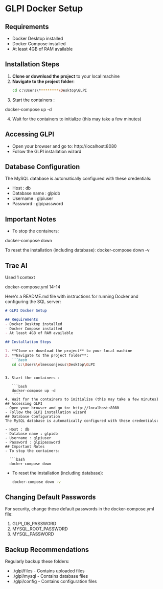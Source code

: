 # GLPI Docker Setup

## Requirements
- Docker Desktop installed
- Docker Compose installed
- At least 4GB of RAM available

## Installation Steps

1. **Clone or download the project** to your local machine
2. **Navigate to the project folder**:
   ```bash
   cd c:\Users\*********\Desktop\GLPI


3. Start the containers :

docker-compose up -d


4. Wait for the containers to initialize (this may take a few minutes)
## Accessing GLPI
- Open your browser and go to: http://localhost:8080
- Follow the GLPI installation wizard
## Database Configuration
The MySQL database is automatically configured with these credentials:

- Host : db
- Database name : glpidb
- Username : glpiuser
- Password : glpipassword
## Important Notes
- To stop the containers:

docker-compose down


To reset the installation (including database):
docker-compose down -v

## Trae AI
Used 1 context

docker-compose.yml 14-14

Here's a README.md file with instructions for running Docker and configuring the SQL server:

```markdown
# GLPI Docker Setup

## Requirements
- Docker Desktop installed
- Docker Compose installed
- At least 4GB of RAM available

## Installation Steps

1. **Clone or download the project** to your local machine
2. **Navigate to the project folder**:
   ```bash
   cd c:\Users\elmessonjesus\Desktop\GLPI
 ```
```

3. Start the containers :
   
   ```bash
   docker-compose up -d
    ```
4. Wait for the containers to initialize (this may take a few minutes)
## Accessing GLPI
- Open your browser and go to: http://localhost:8080
- Follow the GLPI installation wizard
## Database Configuration
The MySQL database is automatically configured with these credentials:

- Host : db
- Database name : glpidb
- Username : glpiuser
- Password : glpipassword
## Important Notes
- To stop the containers:
  
  ```bash
  docker-compose down
   ```
- To reset the installation (including database):
  
  ```bash
  docker-compose down -v
   ```
## Changing Default Passwords
For security, change these default passwords in the docker-compose.yml file:

1. GLPI_DB_PASSWORD
2. MYSQL_ROOT_PASSWORD
3. MYSQL_PASSWORD
## Backup Recommendations
Regularly backup these folders:

- ./glpi/files - Contains uploaded files
- ./glpi/mysql - Contains database files
- ./glpi/config - Contains configuration files